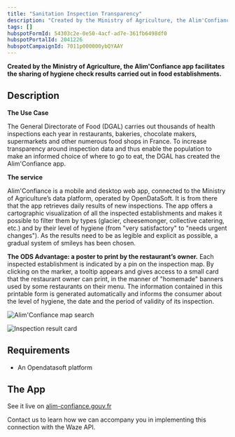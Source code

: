```yaml
---
title: "Sanitation Inspection Transparency"
description: "Created by the Ministry of Agriculture, the Alim'Confiance app facilitates the sharing of hygiene check results carried out in food establishments."
tags: []
hubspotFormId: 54303c2e-0e50-4acf-ad7e-361fb6498df0
hubspotPortalId: 2041226
hubspotCampaignId: 7011p000000ybQYAAY
---
```


**Created by the Ministry of Agriculture, the Alim'Confiance app facilitates the sharing of hygiene check results carried out in food establishments.**

## Description

**The Use Case**

The General Directorate of Food (DGAL) carries out thousands of health inspections each year in restaurants, bakeries, chocolate makers, supermarkets and other numerous food shops in France. To increase transparency around inspection data and thus enable the population to make an informed choice of where to go to eat, the DGAL has created the Alim'Confiance app.

**The service**

Alim'Confiance is a mobile and desktop web app, connected to the Ministry of Agriculture’s data platform, operated by OpenDataSoft. It is from there that the app retrieves daily results of new inspections. The app offers a cartographic visualization of all the inspected establishments and makes it possible to filter them by types (glacier, cheesemonger, collective catering, etc.) and by their level of hygiene (from "very satisfactory" to "needs urgent changes"). As the results need to be as legible and explicit as possible, a gradual system of smileys has been chosen.

**The ODS Advantage: a poster to print by the restaurant’s owner.** Each inspected establishment is indicated by a pin on the inspection map. By clicking on the marker, a tooltip appears and gives access to a small card that the restaurant owner can print, in the manner of "homemade" banners used by some restaurants on their menu. The information contained in this printable form is generated automatically and informs the consumer about the level of hygiene, the date and the period of validity of its inspection.


![Alim'Confiance map search](https://odsplus.opendatasoft.com/api/v2/catalog/datasets/ods-plus-content-en/files/548833349b09ffa5d9ac6acca7cbebe0)

![Inspection result card](https://odsplus.opendatasoft.com/api/v2/catalog/datasets/ods-plus-content-en/files/656aac67fa67f34746ca53b70996fb39)

## Requirements

- An Opendatasoft platform

## The App

See it live on [alim-confiance.gouv.fr](http://alim-confiance.gouv.fr/)

Contact us to learn how we can accompany you in implementing this connection with the Waze API.